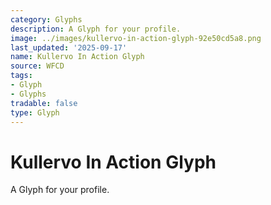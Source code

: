 ```yaml
---
category: Glyphs
description: A Glyph for your profile.
image: ../images/kullervo-in-action-glyph-92e50cd5a8.png
last_updated: '2025-09-17'
name: Kullervo In Action Glyph
source: WFCD
tags:
- Glyph
- Glyphs
tradable: false
type: Glyph
---
```


# Kullervo In Action Glyph

A Glyph for your profile.

